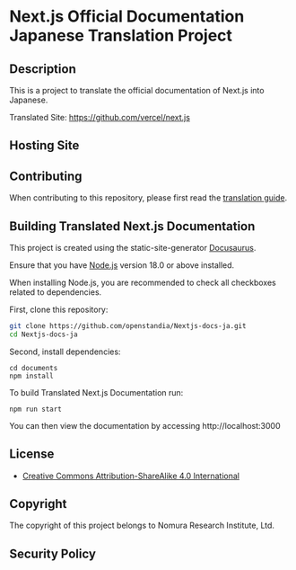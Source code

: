 # Next.js Official Documentation Japanese Translation Project

## Description

This is a project to translate the official documentation of Next.js into Japanese.

Translated Site: https://github.com/vercel/next.js

## Hosting Site

## Contributing

When contributing to this repository, please first read the [translation guide](https://github.com/openstandia/Nextjs-docs-ja/blob/main/Contributing.md).

## Building Translated Next.js Documentation

This project is created using the static-site-generator [Docusaurus](https://docusaurus.io/).

Ensure that you have [Node.js](https://nodejs.org/en) version 18.0 or above installed.

When installing Node.js, you are recommended to check all checkboxes related to dependencies.

First, clone this repository:

```bash
git clone https://github.com/openstandia/Nextjs-docs-ja.git
cd Nextjs-docs-ja
```

Second, install dependencies:

```
cd documents
npm install
```

To build Translated Next.js Documentation run:

```
npm run start
```

You can then view the documentation by accessing http://localhost:3000

## License

- [Creative Commons Attribution-ShareAlike 4.0 International](https://creativecommons.org/licenses/by-sa/4.0/deed.ja)

## Copyright

The copyright of this project belongs to Nomura Research Institute, Ltd.

## Security Policy
